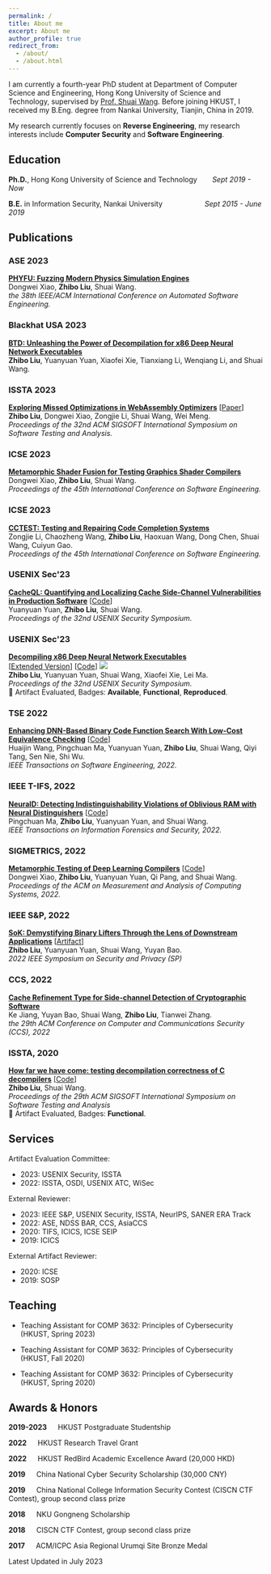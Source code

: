 ```yaml
---
permalink: /
title: About me
excerpt: About me
author_profile: true
redirect_from: 
  - /about/
  - /about.html
---
```


I am currently a fourth-year PhD student at Department of Computer Science and Engineering, Hong Kong University of Science and Technology, supervised by [Prof. Shuai Wang](https://www.cse.ust.hk/~shuaiw/).
  Before joining HKUST, I received my B.Eng. degree from Nankai University, Tianjin, China in 2019.

My research currently focuses on **Reverse Engineering**, my research interests include **Computer Security** and **Software Engineering**.

Education
------
**Ph.D.**, Hong Kong University of Science and Technology  &emsp; &nbsp; *Sept 2019 - Now*

**B.E.** in Information Security, Nankai University &emsp; &emsp; &emsp; &emsp; &nbsp; *Sept 2015 - June 2019*

<!--
Academic Projects
======
**DNN Executable Decompilation**, &emsp; *Jan 2021 - Now*
 * We try to decompile DNN executables compiled by DNN compilers using trace-based symbolic execution.

**Lifter Benchmarking**, S&P 2022 &emsp; *Apr 2020 - Apr 2021*
 * We quantitatively evaluate performance of LLVM IR lifters on supporting downstream applications including pointer analysis, binary similarity analysis and decompilation.

**Decompiler Testing**, ISSTA 2020 &emsp; *Jan 2019 - Mar 2020*
 * We design a framework to automatically find errors and defects in modern decmopilers including commercial decompiler and open-source decompiler developed by NSA.
-->


Publications
------

### ASE 2023 
[**PHYFU: Fuzzing Modern Physics Simulation Engines**](https://arxiv.org/abs/2307.10818)  
Dongwei Xiao, **Zhibo Liu**, Shuai Wang.  
*the 38th IEEE/ACM International Conference on Automated Software Engineering.*

### Blackhat USA 2023 
[**BTD: Unleashing the Power of Decompilation for x86 Deep Neural Network Executables**](https://www.blackhat.com/us-23/briefings/schedule/index.html#btd-unleashing-the-power-of-decompilation-for-x-deep-neural-network-executables-33028)  
**Zhibo Liu**, Yuanyuan Yuan, Xiaofei Xie, Tianxiang Li, Wenqiang Li, and Shuai Wang.  

### ISSTA 2023 
[**Exploring Missed Optimizations in WebAssembly Optimizers**](https://dl.acm.org/doi/10.1145/3597926.3598068) [[Paper](https://github.com/monkbai/monkbai.github.io/blob/master/files/issta23-ditwo.pdf)]  
**Zhibo Liu**, Dongwei Xiao, Zongjie Li, Shuai Wang, Wei Meng.  
*Proceedings of the 32nd ACM SIGSOFT International Symposium on Software Testing and Analysis.*

### ICSE 2023 
[**Metamorphic Shader Fusion for Testing Graphics Shader Compilers**](https://ieeexplore.ieee.org/document/10172737)  
Dongwei Xiao, **Zhibo Liu**, Shuai Wang.  
*Proceedings of the 45th International Conference on Software Engineering.*

### ICSE 2023 
[**CCTEST: Testing and Repairing Code Completion Systems**](https://arxiv.org/abs/2208.08289)   
Zongjie Li, Chaozheng Wang, **Zhibo Liu**, Haoxuan Wang, Dong Chen, Shuai Wang, Cuiyun Gao.  
*Proceedings of the 45th International Conference on Software Engineering.*

### USENIX Sec'23 
[**CacheQL: Quantifying and Localizing Cache Side-Channel Vulnerabilities in Production Software**](https://arxiv.org/abs/2209.14952) [[Code](https://github.com/Yuanyuan-Yuan/CacheQL)]  
Yuanyuan Yuan, **Zhibo Liu**, Shuai Wang.  
*Proceedings of the 32nd USENIX Security Symposium.*

### USENIX Sec'23 
[**Decompiling x86 Deep Neural Network Executables**](https://github.com/monkbai/monkbai.github.io/blob/master/files/sec23-btd-badges.pdf)  
[[Extended Version](https://arxiv.org/abs/2210.01075)] [[Code](https://github.com/monkbai/DNN-decompiler)] <a href=" " target="_blank"><img src="https://img.shields.io/github/stars/monkbai/DNN-decompiler.svg?style=social&label=Star&maxAge=180"></a>  
**Zhibo Liu**, Yuanyuan Yuan, Shuai Wang, Xiaofei Xie, Lei Ma.  
*Proceedings of the 32nd USENIX Security Symposium.*  
🎉 Artifact Evaluated, Badges: **Available**, **Functional**, **Reproduced**.

### TSE 2022
[**Enhancing DNN-Based Binary Code Function Search With Low-Cost Equivalence Checking**](https://ieeexplore.ieee.org/document/9707874) [[Code](https://github.com/computer-analysis/BinUSE)]   
Huaijin Wang, Pingchuan Ma, Yuanyuan Yuan, **Zhibo Liu**, Shuai Wang, Qiyi Tang, Sen Nie, Shi Wu.  
*IEEE Transactions on Software Engineering, 2022.*

### IEEE T-IFS, 2022 
[**NeuralD: Detecting Indistinguishability Violations of Oblivious RAM with Neural Distinguishers**](https://ieeexplore.ieee.org/document/9722877) [[Code](https://github.com/pckennethma/NeuralD)]  
Pingchuan Ma, **Zhibo Liu**, Yuanyuan Yuan, and Shuai Wang.  
*IEEE Transactions on Information Forensics and Security, 2022.*

### SIGMETRICS, 2022
[**Metamorphic Testing of Deep Learning Compilers**](https://dl.acm.org/doi/abs/10.1145/3508035) [[Code](https://github.com/Wilbur-Django/Testing-DNN-Compilers)]  
Dongwei Xiao, **Zhibo Liu**, Yuanyuan Yuan, Qi Pang, and Shuai Wang.  
*Proceedings of the ACM on Measurement and Analysis of Computing Systems, 2022.*

### IEEE S&P, 2022 
[**SoK: Demystifying Binary Lifters Through the Lens of Downstream Applications**](https://ieeexplore.ieee.org/document/9833799) [[Artifact](https://github.com/monkbai/ir_lifting_data)]   
**Zhibo Liu**, Yuanyuan Yuan, Shuai Wang, Yuyan Bao.  
*2022 IEEE Symposium on Security and Privacy (SP)*

### CCS, 2022 
[**Cache Refinement Type for Side-channel Detection of Cryptographic Software**](https://arxiv.org/abs/2209.04610)   
Ke Jiang, Yuyan Bao, Shuai Wang, **Zhibo Liu**, Tianwei Zhang.  
*the 29th ACM Conference on Computer and Communications Security (CCS), 2022*

### ISSTA, 2020 
[**How far we have come: testing decompilation correctness of C decompilers**](https://dl.acm.org/doi/10.1145/3395363.3397370) [[Code](https://github.com/monkbai/DecFuzzer)]  
**Zhibo Liu**, Shuai Wang.  
*Proceedings of the 29th ACM SIGSOFT International Symposium on Software Testing and Analysis*  
🎉 Artifact Evaluated, Badges: **Functional**.

Services
------
Artifact Evaluation Committee:
 - 2023: USENIX Security, ISSTA
 - 2022: ISSTA, OSDI, USENIX ATC, WiSec

External Reviewer:
 - 2023: IEEE S&P, USENIX Security, ISSTA, NeurIPS, SANER ERA Track
 - 2022: ASE, NDSS BAR, CCS, AsiaCCS
 - 2020: TIFS, ICICS, ICSE SEIP
 - 2019: ICICS

External Artifact Reviewer:
 - 2020: ICSE
 - 2019: SOSP

Teaching
------

 * Teaching Assistant for COMP 3632: Principles of Cybersecurity (HKUST, Spring 2023) 

 * Teaching Assistant for COMP 3632: Principles of Cybersecurity (HKUST, Fall 2020) 

 * Teaching Assistant for COMP 3632: Principles of Cybersecurity (HKUST, Spring 2020) 
    
Awards & Honors
------
**2019-2023** &emsp; HKUST Postgraduate Studentship

**2022** &emsp; HKUST Research Travel Grant

**2022** &emsp; HKUST RedBird Academic Excellence Award (20,000 HKD)

**2019** &emsp; China National Cyber Security Scholarship (30,000 CNY)

**2019** &emsp; China National College Information Security Contest (CISCN CTF Contest), group second class prize

**2018** &emsp; NKU Gongneng Scholarship

**2018** &emsp; CISCN CTF Contest, group second class prize

**2017** &emsp; ACM/ICPC Asia Regional Urumqi Site Bronze Medal

<!--
Technical Skills
------
**Programming/Scripting** &emsp; Python, Java, C/C++, x86/64 Assembly

**Others** &emsp; Reverse Engineering, Vulnerability Exploitation
-->


Latest Updated in July 2023

<!-- <script type="text/javascript" id="clustrmaps" src="//clustrmaps.com/map_v2.js?d=Qma8wy7SwXxSesyratpVG16wwYImbiSR7vB7lYh6lDs&cl=ffffff&w=a"></script> -->
<script type='text/javascript' id='clustrmaps' src='//cdn.clustrmaps.com/map_v2.js?cl=ffffff&w=300&t=m&d=Qma8wy7SwXxSesyratpVG16wwYImbiSR7vB7lYh6lDs'></script>

<!-- <a href="https://clustrmaps.com/site/1bnpl" title="Visit tracker"><img src="//www.clustrmaps.com/map_v2.png?d=Qma8wy7SwXxSesyratpVG16wwYImbiSR7vB7lYh6lDs&cl=ffffff" style="display: none;"></a> -->
